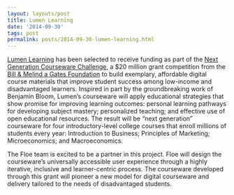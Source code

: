 ```yaml
---
layout: layouts/post
title: Lumen Learning
date: '2014-09-30'
tags: post
permalink: posts/2014-09-30-lumen-learning.html
---
```

<p><a href="http://lumenlearning.com/">Lumen Learning</a> has been selected to receive funding as part of the
<a href="https://www.gatesfoundation.org/Media-Center/Press-Releases/2014/09/Gates-Foundation-Announces-Finalists-for-$20-Million-in-Digital-Courseware-Investments">Next
 Generation Courseware Challenge</a>,
a $20 million grant competition from the <a href="http://www.gatesfoundation.org/">Bill & Melind
a Gates Foundation</a>
to build exemplary, affordable digital course materials that improve student success among low-income
and disadvantaged learners. Inspired in part by the groundbreaking work of Benjamin Bloom, Lumen’s
courseware will apply educational strategies that show promise for improving learning outcomes: personal
learning pathways for developing subject mastery; personalized teaching; and effective use of open
educational resources. The result will be “next generation” courseware for four introductory-level
college courses that enroll millions of students every year: Introduction to Business; Principles of
Marketing; Microeconomics; and Macroeconomics.</p>
<p>The Floe team is excited to be a partner in this project. Floe will design the courseware’s universally
accessible user experience through a highly iterative, inclusive and learner-centric process.
The courseware developed through this grant will pioneer a new model for digital courseware and
delivery tailored to the needs of disadvantaged students.</p>

